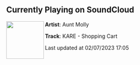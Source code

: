 ## Currently Playing on SoundCloud

[<img align="left" width="100" src="https://i1.sndcdn.com/artworks-QaEtqxz2ivdAe7V3-DyO8ug-t500x500.jpg">](https://soundcloud.com/auntmollyrecords/kare-shopping-cart)

**Artist**: Aunt Molly 

**Track**: KARE - Shopping Cart

Last updated at 02/07/2023 17:05
